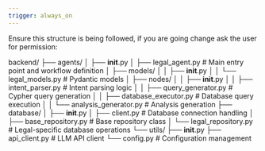 ```yaml
---
trigger: always_on
---
```


Ensure this structure is being followed, if you are going change ask the user for permission:

backend/
├── agents/
│ ├── **init**.py
│ ├── legal_agent.py # Main entry point and workflow definition
│ ├── models/
│ │ ├── **init**.py
│ │ └── legal_models.py # Pydantic models
│ ├── nodes/
│ │ ├── **init**.py
│ │ ├── intent_parser.py # Intent parsing logic
│ │ ├── query_generator.py # Cypher query generation
│ │ ├── database_executor.py # Database query execution
│ │ └── analysis_generator.py # Analysis generation
├── database/
│ ├── **init**.py
│ ├── client.py # Database connection handling
│ ├── base_repository.py # Base repository class
│ └── legal_repository.py # Legal-specific database operations
└── utils/
├── **init**.py
├── api_client.py # LLM API client
└── config.py # Configuration management